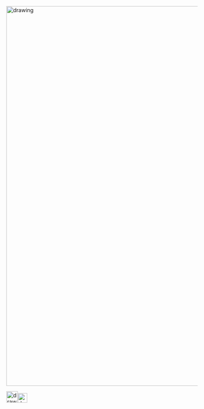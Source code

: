 [<img src="https://user-images.githubusercontent.com/57723790/69011792-03da6e80-094d-11ea-9b0f-3a5ad0b559fe.png" alt="drawing" width="1000"/>](https://github.com/ElianaWassermann/CVenglish/files/3855949/ASAHO2013.pdf)

[<img src="https://user-images.githubusercontent.com/57723790/69009439-e5b44480-0933-11ea-8c7a-a59c860072fb.png" alt="drawing" width="30"/><img src="https://user-images.githubusercontent.com/57723790/72177145-d8a95400-33be-11ea-9c96-d9fc9e366571.jpg" alt="drawing" width="25"/>](https://elianawassermann.github.io/CVspanish/Publications)
